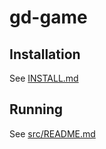 # gd-game

## Installation

See [INSTALL.md](INSTALL.md)

## Running

See [src/README.md](src/README.md)
